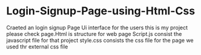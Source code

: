 # Login-Signup-Page-using-Html-Css
Craeted an login signup Page Ui interface for the users this is my project please check
page.Html is structure for web page
Script.js consist the javascript file for that  project 
style.css consists the css file for the page we used thr external css file
